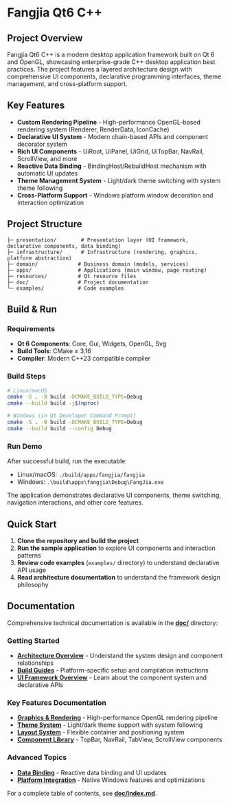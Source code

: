 # Fangjia Qt6 C++

## Project Overview

Fangjia Qt6 C++ is a modern desktop application framework built on Qt 6 and OpenGL, showcasing enterprise-grade C++ desktop application best practices. The project features a layered architecture design with comprehensive UI components, declarative programming interfaces, theme management, and cross-platform support.

## Key Features

- **Custom Rendering Pipeline** - High-performance OpenGL-based rendering system (Renderer, RenderData, IconCache)
- **Declarative UI System** - Modern chain-based APIs and component decorator system
- **Rich UI Components** - UiRoot, UiPanel, UiGrid, UiTopBar, NavRail, ScrollView, and more
- **Reactive Data Binding** - BindingHost/RebuildHost mechanism with automatic UI updates
- **Theme Management System** - Light/dark theme switching with system theme following
- **Cross-Platform Support** - Windows platform window decoration and interaction optimization

## Project Structure

```
├─ presentation/        # Presentation layer (UI framework, declarative components, data binding)
├─ infrastructure/      # Infrastructure (rendering, graphics, platform abstraction)
├─ domain/             # Business domain (models, services)
├─ apps/               # Applications (main window, page routing)
├─ resources/          # Qt resource files
├─ doc/                # Project documentation
└─ examples/           # Code examples
```

## Build & Run

### Requirements

- **Qt 6 Components**: Core, Gui, Widgets, OpenGL, Svg
- **Build Tools**: CMake ≥ 3.16
- **Compiler**: Modern C++23 compatible compiler

### Build Steps

```bash
# Linux/macOS
cmake -S . -B build -DCMAKE_BUILD_TYPE=Debug
cmake --build build -j$(nproc)

# Windows (in Qt Developer Command Prompt)
cmake -S . -B build -DCMAKE_BUILD_TYPE=Debug
cmake --build build --config Debug
```

### Run Demo

After successful build, run the executable:
- Linux/macOS: `./build/apps/fangjia/fangjia`
- Windows: `.\build\apps\fangjia\Debug\FangJia.exe`

The application demonstrates declarative UI components, theme switching, navigation interactions, and other core features.

## Quick Start

1. **Clone the repository and build the project**
2. **Run the sample application** to explore UI components and interaction patterns
3. **Review code examples** (`examples/` directory) to understand declarative API usage
4. **Read architecture documentation** to understand the framework design philosophy

## Documentation

Comprehensive technical documentation is available in the **[doc/](doc/index.md)** directory:

### Getting Started
- **[Architecture Overview](doc/architecture/overview.md)** - Understand the system design and component relationships
- **[Build Guides](doc/build/)** - Platform-specific setup and compilation instructions  
- **[UI Framework Overview](doc/presentation/ui-framework/overview.md)** - Learn about the component system and declarative APIs

### Key Features Documentation
- **[Graphics & Rendering](doc/infrastructure/gfx.md)** - High-performance OpenGL rendering pipeline
- **[Theme System](doc/presentation/ui-framework/theme-and-rendering.md)** - Light/dark theme support with system following
- **[Layout System](doc/presentation/ui-framework/layouts.md)** - Flexible container and positioning system
- **[Component Library](doc/presentation/components/)** - TopBar, NavRail, TabView, ScrollView components

### Advanced Topics
- **[Data Binding](doc/presentation/binding.md)** - Reactive data binding and UI updates
- **[Platform Integration](doc/infrastructure/platform-windows.md)** - Native Windows features and optimizations

For a complete table of contents, see **[doc/index.md](doc/index.md)**.